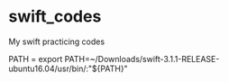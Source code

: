 # swift_codes
My swift practicing codes


PATH = export PATH=~/Downloads/swift-3.1.1-RELEASE-ubuntu16.04/usr/bin/:"${PATH}"

